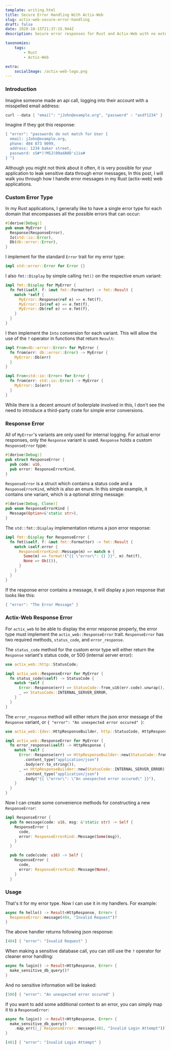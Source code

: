```yaml
---
template: writing.html
title: Secure Error Handling With Actix-Web
slug: actix-web-secure-error-handling
draft: false
date: 2020-10-15T21:37:15.944Z
description: Secure error responses for Rust and Actix-Web with no external crates.

taxonomies:
    tags:
        - Rust
        - Actix-Web

extra:
    socialImage: /actix-web-logo.png
---
```

### Introduction


Imagine someone made an api call, logging into their account with a misspelled email address:

```rust
curl --data { "email": "jJohn@example.org", "password" : "asdf1234" }
```

Imagine if they got this response:

```rust
{ "error": "passwords do not match for User {
  email: jJohn@example.org,
  phone: 404 873 9099,
  address: 1234 baker street,
  password: sS#*)!MSJ(09adAHD's}io#
} "}
```

Although you might not think about it often, it is very possible for your application to leak sensitive data through error messages, In this post, I will walk you through how I handle error messages in my Rust (actix-web) web applications.

### Custom Error Type

In my Rust applications, I generally like to have a single error type for each domain that encompasses all the possible errors that can occur:

```rust
#[derive(Debug)]
pub enum MyError {
  Response(ResponseError),
  Io(std::io::Error),
  Db(db::error::Error),
}
```

I implement for the standard `Error` trait for my error type:

```rust
impl std::error::Error for Error {}
```

I also `fmt::Display` by simple calling `fmt()` on the respective enum variant:

```rust
impl fmt::Display for MyError {
  fn fmt(&self, f: &mut fmt::Formatter) -> fmt::Result {
    match *self {
      MyError::Response(ref e) => e.fmt(f),
      MyError::Io(ref e) => e.fmt(f),
      MyError::Db(ref e) => e.fmt(f),
    }
  }
}
```

I then implement the `Into` conversion for each variant. This will allow the use of the `?` operator in functions that return `Result`:

```rust
impl From<db::error::Error> for MyError {
  fn from(err: db::error::Error) -> MyError {
    MyError::Db(err)
  }
}

impl From<std::io::Error> for Error {
  fn from(err: std::io::Error) -> MyError {
    MyError::Io(err)
  }
}
```

While there is a decent amount of boilerplate involved in this, I don't see the need to introduce a third-party crate for simple error conversions.

### Response Error

All of `MyError`'s variants are only used for internal logging. For actual error responses, only the `Response` variant is used. `Response` holds a custom `ResponseError` type:

```rust
#[derive(Debug)]
pub struct ResponseError {
  pub code: u16,
  pub error: ResponseErrorKind,
}
```

`ResponseError` is a struct which contains a status code and a `ResponseErrorKind`, which is also an enum. In this simple example, it contains one variant, which is a optional string message:

```rust
#[derive(Debug, Clone)]
pub enum ResponseErrorKind {
  Message(Option<&'static str>),
}
```

The `std::fmt::Display` implementation returns a json error response:

```rust
impl fmt::Display for ResponseError {
  fn fmt(&self, f: &mut fmt::Formatter) -> fmt::Result {
    match &self.error {
      ResponseErrorKind::Message(m) => match m {
        Some(m) => format!("{{ \"error\": {} }}", m).fmt(f),
        None => Ok(()),
      }
    }
  }
}
```

If the response error contains a message, it will display a json response that looks like this:

```rust
{ "error": "The Error Message" }
```

### Actix-Web Response Error

For `actix_web` to be able to display the error response properly, the error type must implement the `actix_web::ResponseError` trait. `ResponseError` has two required methods, `status_code`, and `error_response`. 

The `status_code` method for the custom error type will either return the `Response` variant's status code, or 500 (internal server error):

```rust
use actix_web::http::StatusCode;

impl actix_web::ResponseError for MyError {
  fn status_code(&self) -> StatusCode {
    match *self {
      Error::Response(err) => StatusCode::from_u16(err.code).unwrap(),
      _ => StatusCode::INTERNAL_SERVER_ERROR,
    }
  }
}
```

The `error_response` method will either return the json error message of the `Response` variant, or `{ "error": "An unexpected error occured" }`:

```rust
use actix_web::{dev::HttpResponseBuilder, http::StatusCode, HttpResponse};

impl actix_web::ResponseError for MyError {
  fn error_response(&self) -> HttpResponse {
    match *self {
      Error::Response(err) => HttpResponseBuilder::new(StatusCode::from_u16(err.code).unwrap())
        .content_type("application/json")
        .body(err.to_string()),
      _ => HttpResponseBuilder::new(StatusCode::INTERNAL_SERVER_ERROR)
        .content_type("application/json")
        .body("{{ \"error\": \"An unexpected error occured\" }}"),
    }
  }
}
```

Now I can create some convenience methods for constructing a new `ResponseError`:

```rust
impl ResponseError {
  pub fn message(code: u16, msg: &'static str) -> Self {
    ResponseError {
      code,
      error: ResponseErrorKind::Message(Some(msg)),
    }
  }

  pub fn code(code: u16) -> Self {
    ResponseError {
      code,
      error: ResponseErrorKind::Message(None),
    }
  }
```

### Usage

That's it for my error type. Now I can use it in my handlers. For example:

```rust
async fn hello() -> Result<HttpResponse, Error> {
  ResponseError::message(404, "Invalid Request")?
}
```

The above handler returns following json response:

```rust
[404] { "error": "Invalid Request" }
```

When making a sensitive database call, you can still use the `?` operator for cleaner error handling:

```rust
async fn login() -> Result<HttpResponse, Error> {
  make_sensitive_db_query()?
}
```

And no sensitive information will be leaked:

```rust
[500] { "error": "An unexpected error occured" }
```

If you want to add some additional context to an error, you can simply map it to a `ResponseError`:

```rust
async fn login() -> Result<HttpResponse, Error> {
  make_sensitive_db_query()
    .map_err(|_| ResponseError::message(401, "Invalid Login Attempt"))?
}
```

```rust
[401] { "error": "Invalid Login Attempt" }
```
